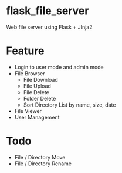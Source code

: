 # flask_file_server
Web file server using Flask + JInja2

# Feature
* Login to user mode and admin mode
* File Browser
  * File Download
  * File Upload
  * File Delete
  * Folder Delete
  * Sort Directory List by name, size, date
* File Viewer
* User Management

# Todo
* File / Directory Move
* File / Directory Rename
